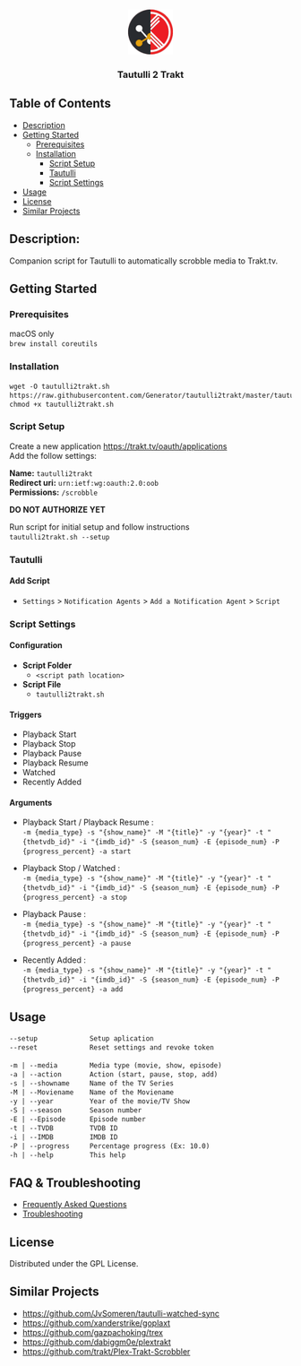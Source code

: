 <!-- PROJECT LOGO -->
<br />
<p align="center">
  <a href="https://github.com/Generator/tautulli2trakt">
    <img src="logo.png" alt="Logo" width="80" height="80">
  </a>

  <h3 align="center">Tautulli 2 Trakt</h3>

</p>

<!-- TABLE OF CONTENTS -->
## Table of Contents

* [Description](#description)
* [Getting Started](#getting-started)
   * [Prerequisites](#prerequisites)
   * [Installation](#installation)
     * [Script Setup](#script-setup)
     * [Tautulli](#tautulli)
     * [Script Settings](#script-settings)
* [Usage](#usage)
* [License](#license)
* [Similar Projects](#similar-projects)

## Description: 
Companion script for Tautulli to automatically scrobble media to Trakt.tv.

## Getting Started
### Prerequisites
macOS only  
`brew install coreutils`
### Installation 
    wget -O tautulli2trakt.sh https://raw.githubusercontent.com/Generator/tautulli2trakt/master/tautulli2trakt.sh
    chmod +x tautulli2trakt.sh

### Script Setup
Create a new application https://trakt.tv/oauth/applications  
Add the follow settings:

**Name:** `tautulli2trakt`  
**Redirect uri:** `urn:ietf:wg:oauth:2.0:oob`  
**Permissions:** `/scrobble`


**DO NOT AUTHORIZE YET**

Run script for initial setup and follow instructions  
`tautulli2trakt.sh --setup`


### Tautulli

#### Add Script
- `Settings` > `Notification Agents` > `Add a Notification Agent` > `Script`

### Script Settings

#### Configuration
- **Script Folder**
  - `<script path location>`
- **Script File**
  - `tautulli2trakt.sh`

#### Triggers
- Playback Start 
- Playback Stop
- Playback Pause
- Playback Resume
- Watched
- Recently Added

#### Arguments
- Playback Start / Playback Resume :  
`-m {media_type} -s "{show_name}" -M "{title}" -y "{year}" -t "{thetvdb_id}" -i "{imdb_id}" -S {season_num} -E {episode_num} -P {progress_percent} -a start`  

- Playback Stop / Watched :  
`-m {media_type} -s "{show_name}" -M "{title}" -y "{year}" -t "{thetvdb_id}" -i "{imdb_id}" -S {season_num} -E {episode_num} -P {progress_percent} -a stop` 

- Playback Pause :   
`-m {media_type} -s "{show_name}" -M "{title}" -y "{year}" -t "{thetvdb_id}" -i "{imdb_id}" -S {season_num} -E {episode_num} -P {progress_percent} -a pause`

- Recently Added :   
`-m {media_type} -s "{show_name}" -M "{title}" -y "{year}" -t "{thetvdb_id}" -i "{imdb_id}" -S {season_num} -E {episode_num} -P {progress_percent} -a add`

## Usage
```
--setup             Setup aplication
--reset             Reset settings and revoke token

-m | --media        Media type (movie, show, episode)
-a | --action       Action (start, pause, stop, add)
-s | --showname     Name of the TV Series
-M | --Moviename    Name of the Moviename
-y | --year         Year of the movie/TV Show
-S | --season       Season number
-E | --Episode      Episode number
-t | --TVDB         TVDB ID
-i | --IMDB         IMDB ID
-P | --progress     Percentage progress (Ex: 10.0)
-h | --help         This help
```

## FAQ & Troubleshooting
* [Frequently Asked Questions](https://github.com/Generator/tautulli2trakt/wiki/Frequently-Asked-Questions)  
* [Troubleshooting](https://github.com/Generator/tautulli2trakt/wiki/Troubleshooting)

## License
Distributed under the GPL License.

## Similar Projects 

- https://github.com/JvSomeren/tautulli-watched-sync   
- https://github.com/xanderstrike/goplaxt  
- https://github.com/gazpachoking/trex  
- https://github.com/dabiggm0e/plextrakt  
- https://github.com/trakt/Plex-Trakt-Scrobbler
